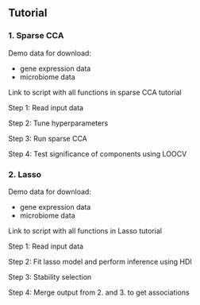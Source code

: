 ## Tutorial

### 1. Sparse CCA

Demo data for download: 
- gene expression data
- microbiome data

Link to script with all functions in sparse CCA tutorial

Step 1: Read input data

Step 2: Tune hyperparameters

Step 3: Run sparse CCA

Step 4: Test significance of components using LOOCV

### 2. Lasso

Demo data for download:
- gene expression data
- microbiome data

Link to script with all functions in Lasso tutorial

Step 1: Read input data

Step 2: Fit lasso model and perform inference using HDI

Step 3: Stability selection

Step 4: Merge output from 2. and 3. to get associations






